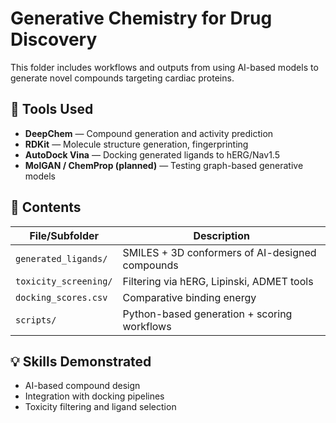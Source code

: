 # Generative Chemistry for Drug Discovery

This folder includes workflows and outputs from using AI-based models to generate novel compounds targeting cardiac proteins.

## 🧪 Tools Used
- **DeepChem** — Compound generation and activity prediction
- **RDKit** — Molecule structure generation, fingerprinting
- **AutoDock Vina** — Docking generated ligands to hERG/Nav1.5
- **MolGAN / ChemProp (planned)** — Testing graph-based generative models

## 🧾 Contents
| File/Subfolder | Description |
|----------------|-------------|
| `generated_ligands/` | SMILES + 3D conformers of AI-designed compounds |
| `toxicity_screening/` | Filtering via hERG, Lipinski, ADMET tools |
| `docking_scores.csv` | Comparative binding energy |
| `scripts/` | Python-based generation + scoring workflows |

## 💡 Skills Demonstrated
- AI-based compound design
- Integration with docking pipelines
- Toxicity filtering and ligand selection
